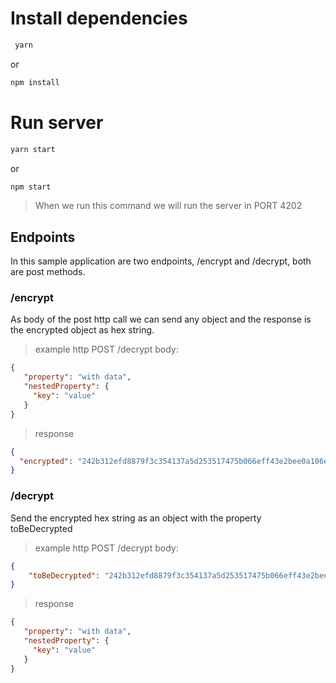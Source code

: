 # Install dependencies
```bash
 yarn
```
or 
```bash
npm install
```

# Run server 
```bash
yarn start
```
or
```bash
npm start
```
> When we run this command we will run the server in PORT 4202

## Endpoints
In this sample application are two endpoints, /encrypt and /decrypt, both are post methods.

### /encrypt
As body of the post http call we can send any object and the response is the encrypted object as hex string.
> example http POST /decrypt body:
```json
{
   "property": "with data",
   "nestedProperty": {
     "key": "value"
   }
}
```
> response 

```json
{
  "encrypted": "242b312efd8879f3c354137a5d253517475b066eff43e2bee0a106ec1ea4de271b74db34057620c420be79401365494aca514e924dcd2fe84120700d1140f42d"
}
```

### /decrypt
Send the encrypted hex string as an object with the property toBeDecrypted
> example http POST /decrypt body:

```json
{
    "toBeDecrypted": "242b312efd8879f3c354137a5d253517475b066eff43e2bee0a106ec1ea4de271b74db34057620c420be79401365494aca514e924dcd2fe84120700d1140f42d"
}
```

> response

```json
{
   "property": "with data",
   "nestedProperty": {
     "key": "value"
   }
}
```
